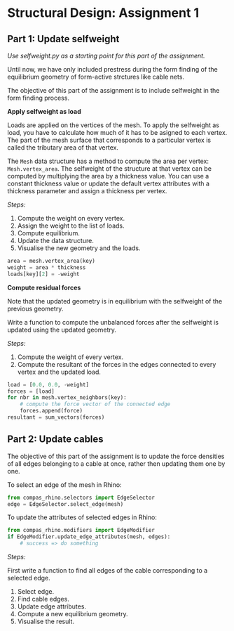 # Structural Design: Assignment 1

## Part 1: Update selfweight

*Use selfweight.py as a starting point for this part of the assignment.*

Until now, we have only included prestress during the form finding of the equilibrium geometry of form-active strctures like cable nets.

The objective of this part of the assignment is to include selfweight in the form finding process.

**Apply selfweight as load**

Loads are applied on the vertices of the mesh.
To apply the selfweight as load, you have to calculate how much of it has to be asigned to each vertex.
The part of the mesh surface that corresponds to a particular vertex is called the tributary area of that vertex.

The `Mesh` data structure has a method to compute the area per vertex: `Mesh.vertex_area`.
The selfweight of the structure at that vertex can be computed by multiplying the area by a thickness value.
You can use a constant thickness value or update the default vertex attributes with a thickness parameter and assign a thickness per vertex.

*Steps:*

1. Compute the weight on every vertex.
2. Assign the weight to the list of loads.
3. Compute equilibrium.
4. Update the data structure.
5. Visualise the new geometry and the loads.

```python
area = mesh.vertex_area(key)
weight = area * thickness
loads[key][2] = -weight
```

**Compute residual forces**

Note that the updated geometry is in equilibrium with the selfweight of the previous geometry.

Write a function to compute the unbalanced forces after the selfweight is updated using the updated geometry.

*Steps:*

1. Compute the weight of every vertex.
2. Compute the resultant of the forces in the edges connected to every vertex and the updated load.

```python
load = [0.0, 0.0, -weight]
forces = [load]
for nbr in mesh.vertex_neighbors(key):
    # compute the force vector of the connected edge
    forces.append(force)
resultant = sum_vectors(forces)
```

## Part 2: Update cables

The objective of this part of the assignment is to update the force densities of all edges belonging to a cable at once, rather then updating them one by one.

To select an edge of the mesh in Rhino:

```python
from compas_rhino.selectors import EdgeSelector
edge = EdgeSelector.select_edge(mesh)
```

To update the attributes of selected edges in Rhino:

```python
from compas_rhino.modifiers import EdgeModifier
if EdgeModifier.update_edge_attributes(mesh, edges):
    # success => do something
```

*Steps:*

First write a function to find all edges of the cable corresponding to a selected edge.

1. Select edge.
2. Find cable edges.
3. Update edge attributes.
4. Compute a new equilibrium geometry.
5. Visualise the result.
